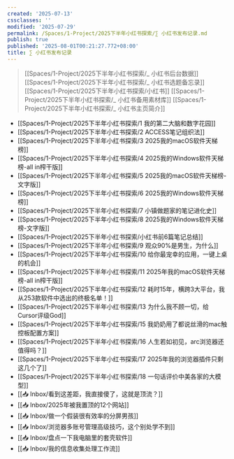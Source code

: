 ```yaml
---
created: '2025-07-13'
cssclasses: ''
modified: '2025-07-29'
permalink: /Spaces/1-Project/2025下半年小红书探索/∑ 小红书发布记录.md
publish: true
published: '2025-08-01T00:21:27.772+08:00'
title: ∑ 小红书发布记录
---
```

> [[Spaces/1-Project/2025下半年小红书探索/_ 小红书后台数据]]
> [[Spaces/1-Project/2025下半年小红书探索/_ 小红书选题备忘录]]
> [[Spaces/1-Project/2025下半年小红书探索/小红书]]
> [[Spaces/1-Project/2025下半年小红书探索/_ 小红书备用素材库]]
> [[Spaces/1-Project/2025下半年小红书探索/_ 小红书主页简介]]

- [[Spaces/1-Project/2025下半年小红书探索/1 我的第二大脑和数字花园]]
- [[Spaces/1-Project/2025下半年小红书探索/2 ACCESS笔记组织法]]
- [[Spaces/1-Project/2025下半年小红书探索/3 2025我的macOS软件天梯榜]]
- [[Spaces/1-Project/2025下半年小红书探索/4 2025我的Windows软件天梯榜-all in榨干版]]
- [[Spaces/1-Project/2025下半年小红书探索/5 2025我的macOS软件天梯榜-文字版]]
- [[Spaces/1-Project/2025下半年小红书探索/6 2025我的Windows软件天梯榜]]
- [[Spaces/1-Project/2025下半年小红书探索/7 小镇做题家的笔记进化史]]
- [[Spaces/1-Project/2025下半年小红书探索/8 2025我的Windows软件天梯榜-文字版]]
- [[Spaces/1-Project/2025下半年小红书探索/小红书前6篇笔记总结]]
- [[Spaces/1-Project/2025下半年小红书探索/9 观众90%是男生，为什么]]
- [[Spaces/1-Project/2025下半年小红书探索/10 给你最宠幸的应用，一键上桌的机会]]
- [[Spaces/1-Project/2025下半年小红书探索/11 2025年我的macOS软件天梯榜-all in榨干版]]
- [[Spaces/1-Project/2025下半年小红书探索/12 耗时15年，横跨3大平台，我从253款软件中选出的终极名单！]]
- [[Spaces/1-Project/2025下半年小红书探索/13 为什么我不顾一切，给Cursor评级God]]
- [[Spaces/1-Project/2025下半年小红书探索/15 我奶奶用了都说丝滑的mac触控板配置方案]]
- [[Spaces/1-Project/2025下半年小红书探索/16 人生若如初见，arc浏览器还值得吗？]]
- [[Spaces/1-Project/2025下半年小红书探索/17 2025年我的浏览器插件只剩这几个了]]
- [[Spaces/1-Project/2025下半年小红书探索/18 一句话评价中美各家的大模型]]
- [[📥 Inbox/看到这差距，我直接傻了，这就是顶流？]]
- [[📥 Inbox/2025年被我置顶的12个网站]]
- [[📥 Inbox/做一个假装很有效率的分屏男孩]]
- [[📥 Inbox/浏览器多账号管理高级技巧，这个别处学不到]]
- [[📥 Inbox/盘点一下我电脑里的套壳软件]]
- [[📥 Inbox/我的信息收集处理工作流]]

